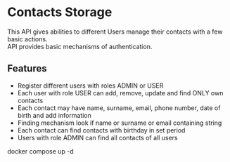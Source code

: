# Contacts Storage

This API gives abilities to different Users manage their contacts with a few  basic actions.<br />
API provides basic mechanisms of authentication. <br />
 

## Features

- Register different users with roles ADMIN or USER
- Each user with role USER can add, remove, update and find ONLY own contacts
- Each contact may have name, surname, email, phone number, date of birth and add information
- Finding mechanism look if name or surname or email containing string
- Each contact can find contacts with birthday in set period
- Users with role ADMIN can find all contacts of all users

docker compose up -d  
